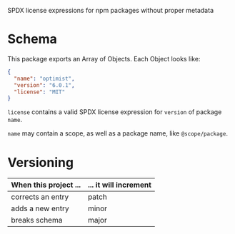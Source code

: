 SPDX license expressions for npm packages without proper metadata

# Schema

This package exports an Array of Objects.  Each Object looks like:

```json
{
  "name": "optimist",
  "version": "6.0.1",
  "license": "MIT"
}
```

`license` contains a valid SPDX license expression for `version` of package `name`.

`name` may contain a scope, as well as a package name, like `@scope/package`.

# Versioning

| When this project ... | ... it will increment |
|-----------------------|-----------------------|
| corrects an entry     | patch                 |
| adds a new entry      | minor                 |
| breaks schema         | major                 |
